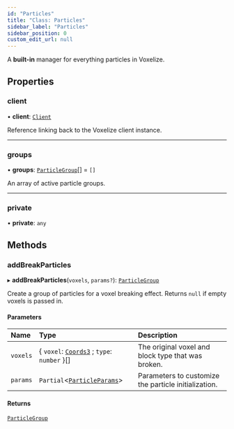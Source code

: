 ```yaml
---
id: "Particles"
title: "Class: Particles"
sidebar_label: "Particles"
sidebar_position: 0
custom_edit_url: null
---
```


A **built-in** manager for everything particles in Voxelize.

## Properties

### client

• **client**: [`Client`](Client.md)

Reference linking back to the Voxelize client instance.

___

### groups

• **groups**: [`ParticleGroup`](../modules.md#particlegroup-32)[] = `[]`

An array of active particle groups.

___

### private

• **private**: `any`

## Methods

### addBreakParticles

▸ **addBreakParticles**(`voxels`, `params?`): [`ParticleGroup`](../modules.md#particlegroup-32)

Create a group of particles for a voxel breaking effect. Returns `null` if empty voxels is passed in.

#### Parameters

| Name | Type | Description |
| :------ | :------ | :------ |
| `voxels` | { `voxel`: [`Coords3`](../modules.md#coords3-116) ; `type`: `number`  }[] | The original voxel and block type that was broken. |
| `params` | `Partial`<[`ParticleParams`](../modules.md#particleparams-32)\> | Parameters to customize the particle initialization. |

#### Returns

[`ParticleGroup`](../modules.md#particlegroup-32)
